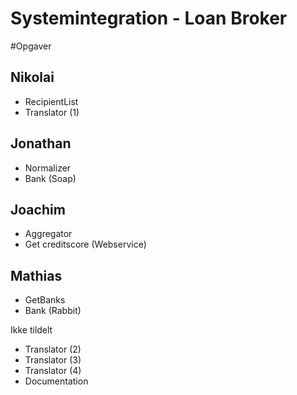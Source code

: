 # Systemintegration - Loan Broker

#Opgaver
## Nikolai
- RecipientList
- Translator (1)
## Jonathan
- Normalizer
- Bank (Soap)
## Joachim
- Aggregator
- Get creditscore (Webservice)
## Mathias
- GetBanks
- Bank (Rabbit)


Ikke tildelt
- Translator (2)
- Translator (3)
- Translator (4)  
- Documentation
